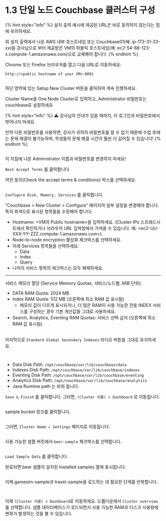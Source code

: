 # 1.3 단일 노드 Couchbase 클러스터 구성

{% hint style="info" %}
설치 출력 예시에 제공된 URL은 바로 동작하지 않는다는 점에 유의하세요.

위 설치 출력에서 나온 AWS 내부 호스트네임 또는 Couchbase01(예: ip-172-31-33-xx)을 강사님으로 부터 제공받은 VM의 퍼블릭 호스트네임(예: ec2-54-88-123-x.compute-1.amazonaws.com)으로 교체해야 합니다.
{% endhint %}



Chrome 또는 Firefox 브라우저를 열고 다음 URL로 이동하세요:

```
http://<public hostname of your VM>:8091
```

<figure><img src="../.gitbook/assets/image (40).png" alt=""><figcaption></figcaption></figure>



하단 영역에 있는 Setup New Cluster 버튼을 클릭하여 계속 진행하세요.

Cluster Name을 One Node Cluster로 입력하고, Administrator 비밀번호는 couchbase로 설정하세요



{% hint style="info" %}
⚠️ 강사님의 안내가 있을 때까지, 이 로그인과 비밀번호에서 벗어나지 마세요.

만약 다른 비밀번호를 사용하면, 강사가 귀하의 비밀번호를 알 수 없기 때문에 수업 후에는 문제 해결이 불가능하며, 학생들의 문제 해결 시간이 훨씬 더 길어질 수 있습니다!
{% endhint %}

<figure><img src="../.gitbook/assets/image (41).png" alt=""><figcaption></figcaption></figure>

이 지침에 나온 Administrator 이름과 비밀번호를 변경하지 마세요!

`Next Accept Terms` 를 클릭합니다.



약관 동의(Check the accept terms & conditions) 박스를 선택하세요.

<figure><img src="../.gitbook/assets/image (42).png" alt=""><figcaption></figcaption></figure>



`Configure Disk, Memory, Services` 를 클릭합니다.



“Couchbase > New Cluster > Configure” 페이지의 일부 설정을 변경해야 합니다. 특히 회색으로 표시된 항목들을 수정해야 합니다:

* Hostname: \<VM의 Public hostname>을 입력하세요. (Cluster-IPs 스프레드시트에서 확인하거나 브라우저 URL 입력창에서 가져올 수 있습니다. 예: \<ec2-UU-XXX-YY-ZZZ.compute-1.amazonaws.com>).
* Node-to-node encryption 활성화 체크박스를 선택하세요.
* 아래 Services 항목들을 선택하세요:
  * Data
  * Index
  * Query
* 나머지 서비스 항목의 체크박스는 모두 해제하세요.

***

서비스 메모리 할당 (Service Memory Quotas, 서비스/노드별, MiB 단위):

* DATA RAM Quota: 2024 MB
* Index RAM Quota: 512 MB (오른쪽에 최소 RAM 값 표시됨)
  * 메모리 값이 다르게 표시되거나, 더 많은 RAM이 사용 가능한 전용 INDEX 서비스를 구성하는 경우 기본 계산값을 그대로 사용하세요.
* Search, Analytics, Eventing RAM Quotas: 서비스 선택 금지 (오른쪽에 최소 RAM 값 표시됨).

\
마지막으로 `Standard Global Secondary Indexes` 라디오 버튼을 그대로 유지하세요.



<figure><img src="../.gitbook/assets/image (51).png" alt=""><figcaption></figcaption></figure>

<figure><img src="../.gitbook/assets/image (52).png" alt=""><figcaption></figcaption></figure>



* Data Disk Path: `/opt/couchbase/var/lib/couchbase/data`
* Indexes Disk Path: `/opt/couchbase/var/lib/couchbase/indexes`
* Eventing Disk Path: `/opt/couchbase/var/lib/couchbase/eventing`
* Analytics Disk Path: `/opt/couchbase/var/lib/couchbase/analytics`
* Java Runtime path 는 비워 둡니다.

`Save & Finish` 를 클릭합니다. 그러면, `(Cluster 이름) > Dashboard` 로 이동됩니다.

<figure><img src="../.gitbook/assets/image (53).png" alt=""><figcaption></figcaption></figure>



sample bucket 링크를 클릭합니다.

<figure><img src="../.gitbook/assets/image (54).png" alt=""><figcaption></figcaption></figure>

그러면, `Cluster Name ▸ Settings` 페이지로 이동됩니다.

<figure><img src="../.gitbook/assets/image (55).png" alt=""><figcaption></figcaption></figure>



사용 가능한 샘플 버킷에서 `beer-sample` 체크박스를 선택합니다.

<figure><img src="../.gitbook/assets/image (56).png" alt=""><figcaption></figcaption></figure>

`Load Sample Data` 를 클릭합니다.



완료되면 beer 샘플이 설치된 Installed samples 열에 표시됩니다.

<figure><img src="../.gitbook/assets/image (57).png" alt=""><figcaption></figcaption></figure>



이제 gamesim-sample과 travel-sample을 로드하는 데 필요한 단계를 반복합니다.

<figure><img src="../.gitbook/assets/image (58).png" alt=""><figcaption></figcaption></figure>

<figure><img src="../.gitbook/assets/image (59).png" alt=""><figcaption></figcaption></figure>



이제 `(Cluster 이름) > Dashboard`로 이동하세요. 드롭다운에서 `Cluster overview`를 선택합니다. 샘플 데이터베이스가 로드되면서 사용 가능한 RAM과 디스크 사용량에 변화가 발생하는 것을 볼 수 있습니다.

<figure><img src="../.gitbook/assets/image (60).png" alt=""><figcaption></figcaption></figure>
